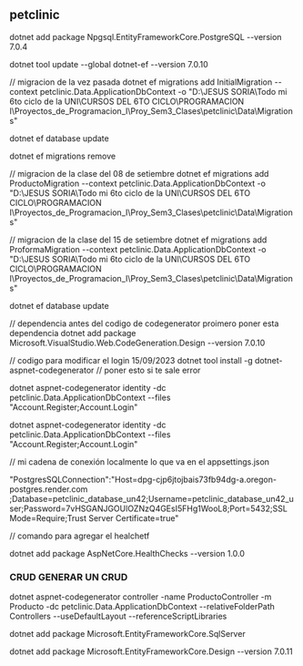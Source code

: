 ## petclinic

dotnet add package Npgsql.EntityFrameworkCore.PostgreSQL --version 7.0.4

dotnet tool update --global dotnet-ef --version 7.0.10

// migracion de la vez pasada
dotnet ef migrations add InitialMigration --context petclinic.Data.ApplicationDbContext -o "D:\JESUS SORIA\Todo mi 6to ciclo de la UNI\CURSOS DEL 6TO CICLO\PROGRAMACION I\Proyectos_de_Programacion_I\Proy_Sem3_Clases\petclinic\Data\Migrations"

dotnet ef database update

dotnet ef migrations remove

// migracion de la clase del 08 de setiembre
dotnet ef migrations add ProductoMigration --context petclinic.Data.ApplicationDbContext -o "D:\JESUS SORIA\Todo mi 6to ciclo de la UNI\CURSOS DEL 6TO CICLO\PROGRAMACION I\Proyectos_de_Programacion_I\Proy_Sem3_Clases\petclinic\Data\Migrations"

// migracion de la clase del 15 de setiembre
dotnet ef migrations add ProformaMigration --context petclinic.Data.ApplicationDbContext -o "D:\JESUS SORIA\Todo mi 6to ciclo de la UNI\CURSOS DEL 6TO CICLO\PROGRAMACION I\Proyectos_de_Programacion_I\Proy_Sem3_Clases\petclinic\Data\Migrations"

dotnet ef database update

// dependencia antes del codigo de codegenerator
proimero poner esta dependencia
dotnet add package Microsoft.VisualStudio.Web.CodeGeneration.Design --version 7.0.10

// codigo para modificar el login 15/09/2023
dotnet tool install -g dotnet-aspnet-codegenerator // poner esto si te sale error 

dotnet aspnet-codegenerator identity -dc petclinic.Data.ApplicationDbContext --files "Account.Register;Account.Login"

dotnet aspnet-codegenerator identity -dc petclinic.Data.ApplicationDbContext --files "Account.Register;Account.Login"


// mi cadena de conexión localmente lo que va en el appsettings.json

"PostgresSQLConnection":"Host=dpg-cjp6jtojbais73fb94dg-a.oregon-postgres.render.com ;Database=petclinic_database_un42;Username=petclinic_database_un42_user;Password=7vHSGANJGOUlOZNzQ4GEsI5FHg1WooL8;Port=5432;SSL Mode=Require;Trust Server Certificate=true"

// comando para agregar el healchetf

dotnet add package AspNetCore.HealthChecks --version 1.0.0 


### CRUD GENERAR UN CRUD
dotnet aspnet-codegenerator controller -name ProductoController -m Producto -dc petclinic.Data.ApplicationDbContext --relativeFolderPath Controllers --useDefaultLayout --referenceScriptLibraries

dotnet add package Microsoft.EntityFrameworkCore.SqlServer


dotnet add package Microsoft.EntityFrameworkCore.Design --version 7.0.11
